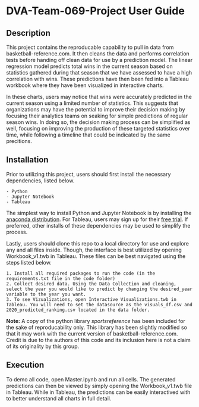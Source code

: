 # DVA-Team-069-Project User Guide

## Description

This project contains the reproducable capability to pull in data from basketball-reference.com. It then cleans the data and performs correlation tests before handing off clean 
data for use by a prediction model. The linear regression model predicts total wins in the current season based on statistics gathered during that season that we have assessed to 
have a high correlation with wins. These predictions have then been fed into a Tableau workbook where they have been visualized in interactive charts. 

In these charts, users may notice that wins were accurately predicted in the current season using a limited number of statistics. This suggests that organizations may have the 
potential to improve their decision making by focusing their analytics teams on seaking for simple predictions of regular season wins. In doing so, the decision making process 
can be simplified as well, focusing on improving the production of these targeted statistics over time, while following a timeline that could be indicated by the same precitions.

## Installation

Prior to utilizing this project, users should first install the necessary dependencies, listed below.

	- Python
	- Jupyter Notebook
	- Tableau
	
The simplest way to install Python and Jupyter Notebook is by installing the [anaconda distribution](https://www.anaconda.com/). For Tableau, users may sign up for their 
[free trial](https://www.tableau.com/products/desktop/download). If preferred, other installs of these dependencies may be used to simplify the process.

Lastly, users should clone this repo to a local directory for use and explore any and all files inside. Though, the interface is best utilized by opening Workbook_v1.twb in
Tableau. These files can be best navigated using the steps listed below.
	
    1. Install all required packages to run the code (in the requirements.txt file in the code folder)
    2. Collect desired data. Using the Data Collection and cleaning, select the year you would like to predict by changing the desired_year variable to the year you want.
    3. To see Vizualizations, open Interactive Visualizations.twb in Tableau. You will need to set the datasource as the visuals_df.csv and 2020_predicted_ranking.csv located in the data folder.

**Note:** A copy of the python library *sportsreference* has been included for the sake of reproducability only. This library has been slightly modified so that it may work with the
current version of basketball-reference.com. Credit is due to the authors of this code and its inclusion here is not a claim of its originality by this group.

## Execution

To demo all code, open Master.ipynb and run all cells. The generated predictions can then be viewed by simply opening the Workbook_v1.twb file in Tableau. While in Tableau, 
the predictions can be easily interactived with to better understand all charts in full detail.
